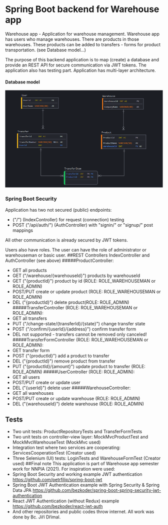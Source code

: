 # Spring Boot backend for Warehouse app

Warehouse app - Application for warehouse management.
Warehouse app has users who manage warehouses. There are products in those warehouses. 
These products can be added to transfers - forms for product transportation. (see Database model...)

The purpose of this backend application is to map (create) a database and provide an REST API for secure communication via JWT tokens.
The application also has testing part. Application has multi-layer architecture. 

#### Database model
![Get token](./img/db.png)
### Spring Boot Security
Application has two not secured (public) endpoints:
- ("/") (IndexController) for request (connection) testing 
- POST ("/api/auth/") (AuthController) with "signin/" or "signup/" post mappings

All other communication is already secured by JWT tokens.

Users also have roles. The user can have the role of administrator or warehouseman or basic user.
##REST Controllers
IndexController and AuthController (see above)
#####ProductController: 
- GET all products
- GET ("/warehouse/{warehouseId}") products by warehouseId
- GET ("{productId}") product by id (ROLE: ROLE_WAREHOUSEMAN or ROLE_ADMIN)
- POST/PUT create or update product (ROLE: ROLE_WAREHOUSEMAN or ROLE_ADMIN)
- DEL ("{productId}") delete product(ROLE: ROLE_ADMIN)
#####TransferController (ROLE: ROLE_WAREHOUSEMAN or ROLE_ADMIN): 
- GET all transfers
- PUT ("/change-state/{transferId}/{state}") change transfer state
- POST ("/confirm/{userId}/{address}") confirm transfer form
- DEL not supported - transfers cannot be removed only canceled!
#####TransferFormController (ROLE: ROLE_WAREHOUSEMAN or ROLE_ADMIN):
- GET transfer form
- POST ("{productId}") add a product to transfer
- DEL ("{productId}") remove product from transfer
- PUT ("{productId}/{amount}") update product to transfer (ROLE: ROLE_ADMIN)
#####UserController (ROLE: ROLE_ADMIN):
- GET all users
- POST/PUT create or update user
- DEL ("{userId}") delete user
#####WarehouseController:
- GET all warehouses
- POST/PUT create or update warehouse (ROLE: ROLE_ADMIN)
- DEL ("{warehouseId}") delete warehouse (ROLE: ROLE_ADMIN)
## Tests
- Two unit tests: ProductRepositoryTests and TransferFormTests
- Two unit tests on controller-view layer: MockMvcProductTest and MockMvcWarehouseTest (MockMvc used)
- Integration test where two services are cooperating: ServicesCooperationTest (Creator used)
- Three Selenium (UI) tests: LoginTests and WarehouseFormTest (Creator used)
##Final note
This application is part of Warehouse app semester work for NNPIA (2021).
For inspiration were used:
- Spring Boot Security and working example JWT authentication https://github.com/petrfilip/spring-boot-jwt
- Spring Boot JWT Authentication example with Spring Security & Spring Data JPA https://github.com/bezkoder/spring-boot-spring-security-jwt-authentication
- React JWT Authentication (without Redux) example https://github.com/bezkoder/react-jwt-auth
- And other repositories and public codes throw internet. All work was done by Bc. Jiří Dřímal.

